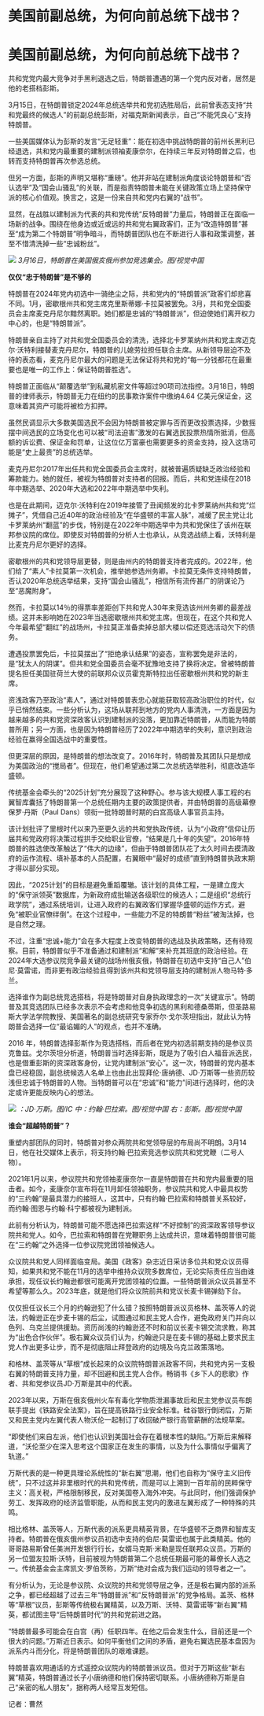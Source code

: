 # 美国前副总统，为何向前总统下战书？

# 美国前副总统，为何向前总统下战书？

共和党党内最大竞争对手黑利退选之后，特朗普遭遇的第一个党内反对者，居然是他的老搭档彭斯。

3月15日，在特朗普锁定2024年总统选举共和党初选胜局后，此前曾表态支持“共和党最终的候选人”的前副总统彭斯，对福克斯新闻表示，自己“不能凭良心”支持特朗普。

一些美国媒体认为彭斯的发言“无足轻重”：能在初选中挑战特朗普的前州长黑利已经退选，共和党内最重要的建制派领袖麦康奈尔，在持续三年反对特朗普之后，也转而支持特朗普再次参选总统。

但另一方面，彭斯的声明又堪称“重磅”。他并非站在建制派角度谈论特朗普和“否认选举”及“国会山骚乱”的关联，而是指责特朗普未能在关键政策立场上坚持保守派的核心价值观。换言之，这是一份来自共和党内右翼的“战书”。

显然，在战胜以建制派为代表的共和党传统“反特朗普”力量后，特朗普正在面临一场新的战争。围绕在他身边或近或远的共和党右翼政客们，正为“改造特朗普”甚至“成为第二个特朗普”明争暗斗，而特朗普团队也在不断进行人事和政策调整，甚至不惜清洗掉一些“忠诚粉丝”。

![](https://inews.gtimg.com/news_bt/OTgnkV4mYwYwDRMJYl3X2oqAkeRsG0rIfCb1ev0G1niEYAA/1000)
_3月16日，特朗普在美国俄亥俄州参加竞选集会。图/视觉中国_

**仅仅“忠于特朗普”是不够的**

特朗普在2024年党内初选中一骑绝尘之际，共和党内的“特朗普派”政客们却悲喜不同。1月，密歇根州共和党主席克里斯蒂娜·卡拉莫被罢免。3月，共和党全国委员会主席麦克丹尼尔黯然离职。她们都是忠诚的“特朗普派”，但迫使她们离开权力中心的，也是“特朗普派”。

特朗普亲自主持了对共和党全国委员会的清洗，选择北卡罗莱纳州共和党主席迈克尔·沃特利接替麦克丹尼尔，特朗普的儿媳劳拉担任联合主席。从新领导层迫不及待的表态看，麦克丹尼尔最大的问题是无法保证将共和党的“每一分钱都花在最重要也是唯一的工作上：保证特朗普胜选”。

特朗普正面临从“颠覆选举”到私藏机密文件等超过90项司法指控。3月18日，特朗普的律师表示，特朗普无力在纽约的民事欺诈案件中缴纳4.64
亿美元保证金，这意味着其资产可能将被检方扣押。

虽然民调显示大多数美国选民不会因为特朗普被定罪与否而更改投票选择，少数摇摆中间选民的立场变化也可以被“司法迫害”激发的右翼选民投票热情所抵消，但高额的诉讼费、保证金和罚单，让这位亿万富豪也需要更多的资金支持，投入这场可能是“史上最贵”的总统选举。

麦克丹尼尔2017年出任共和党全国委员会主席时，就被普遍质疑缺乏政治经验和筹款能力。她的就任，被视为特朗普对支持者的回报。而后，共和党连续在2018年中期选举、2020年大选和2022年中期选举中失利。

也是在此期间，迈克尔·沃特利在2019年接管了丑闻频发的北卡罗莱纳州共和党“烂摊子”，凭借自己近40年的政治经验及“在华盛顿的丰富人脉”，减缓了民主党让北卡罗莱纳州“翻蓝”的步伐，特别是在2022年中期选举中为共和党保住了该州在联邦参议院的席位。即使反对特朗普的分析人士也承认，从竞选战绩上看，沃特利是比麦克丹尼尔更好的选择。

密歇根州的共和党领导层更替，则是由州内的特朗普支持者完成的。2022年，他们给了“素人”卡拉莫第一次机会，推举她参选州务卿。卡拉莫无条件支持特朗普，否认2020年总统选举结果，支持“国会山骚乱”，相信所有流传甚广的阴谋论乃至“恶魔附身”。

然而，卡拉莫以14％的得票率差距创下共和党人30年来竞选该州州务卿的最差战绩。这并未影响她在2023年当选密歇根州共和党主席。但现在，在这个共和党人今年最希望“翻红”的战场州，卡拉莫正准备卖掉总部大楼以偿还竞选活动欠下的债务。

遭遇投票罢免后，卡拉莫摆出了“拒绝承认结果”的姿态，宣称罢免是非法的，是“犹太人的阴谋”。但共和党全国委员会毫不犹豫地支持了换将决定。曾被特朗普提名担任美国驻荷兰大使的前联邦众议员霍克斯特拉出任密歇根州共和党的新主席。

资浅政客乃至政治“素人”，通过对特朗普表忠心就能获取较高政治职位的时代，似乎已悄然结束。一些分析认为，这场从联邦到地方的党内人事清洗，一方面是因为越来越多的共和党资深政客认识到建制派的没落，更加靠近特朗普，从而能为特朗普所用；另一方面，也是因为特朗普经历了2022年中期选举的失利，意识到政治经验在赢得全国选战中的重要性。

但更深层的原因，是特朗普的想法改变了。2016年时，特朗普及其团队只是想成为美国政治的“搅局者”。但现在，他们希望通过第二次总统选举胜利，彻底改造华盛顿。

传统基金会牵头的“2025计划”充分展现了这种野心。参与该大规模人事工程的右翼智库囊括了特朗普第一个总统任期内主要的政策提供者，并由特朗普的高级幕僚保罗·丹斯（Paul
Dans）领衔一批特朗普时期的白宫高级人事官员主持。

该计划批评了里根时代以来乃至更久远的共和党执政传统，认为“小政府”信仰让历届共和党政府将决策过程拱手交给职业官僚，“结果是几十年的失望”。2016年特朗普的胜选使改革触达了“伟大的边缘”，但由于特朗普团队花了太久时间去摸清政府的运作流程、填补基本的人员配置，右翼眼中“最好的成绩”直到特朗普执政末期才得以部分实现。

因此，“2025计划”的目标是避免重蹈覆辙。该计划的具体工程，一是建立庞大的“保守派领英”数据库，为新政府成批输送各级职位的候选人；二是组织“总统行政学院”，通过系统培训，让进入政府的右翼政客们掌握华盛顿的运作方式，避免“被职业官僚绊倒”。在这个过程中，一些能力不足的特朗普“粉丝”被淘汰掉，也是自然之理。

不过，注重“忠诚+能力”会在多大程度上改变特朗普的选战及执政策略，还有待观察。目前，特朗普似乎不准备通过和建制派“和解”来补充其班底的政治经验。在2024年大选参议院竞争最关键的战场州俄亥俄，特朗普在初选中支持“自己人”伯尼·莫雷诺，而非更有政治经验且得到该州共和党领导层支持的建制派人物马特·多兰。

选择谁作为副总统竞选搭档，将是特朗普对自身执政理念的一次“关键宣示”。特朗普及其竞选团队已经多次表示不会考虑和他竞争初选的黑利和德桑蒂斯，但圣路易斯大学法学院教授、美国著名的副总统研究专家乔尔·戈尔茨坦指出，就此认为特朗普会选择一位“最谄媚的人”的观点，也并不准确。

2016
年，特朗普选择彭斯作为竞选搭档，而后者在党内初选前期支持的是参议员克鲁兹。戈尔茨坦分析道，特朗普当时选择彭斯，既是为了吸引白人福音派选民，也是借重彭斯的资深政客身份，让党内建制派“安心”。这一次，特朗普的党内基本盘已经稳固，副总统候选人名单上也由此出现拜伦·唐纳德、JD·万斯等一些资历较浅但忠诚于特朗普的人物。当特朗普可以在“忠诚”和“能力”间进行选择时，他的决定或许更能反映内心的想法。

![](https://inews.gtimg.com/news_bt/ODapBDGE9sXEPdQXMxKJL3TNGssYsS6VyDwcgCDnuL6FYAA/1000)
_：JD·万斯。图/IC 中：约翰·巴拉索。图/视觉中国 右：彭斯。图/视觉中国_

**谁会“超越特朗普”？**

重塑内部团队的同时，特朗普对参众两院共和党领导层的布局尚不明朗。3月14日，他在社交媒体上表示，将支持约翰·巴拉索竞选参议院共和党党鞭（二号人物）。

2021年1月以来，参议院共和党领袖麦康奈尔一直是特朗普在共和党内最重要的阻击者。如今，麦康奈尔宣布将在11月卸任领袖职务，参议院共和党人中最具权势的“三约翰”是最具潜力的接班人，这其中，只有约翰·巴拉索和特朗普关系较好，而约翰·图恩与约翰·科宁都被视为建制派。

此前有分析认为，特朗普可能不愿选择巴拉索这样“不好控制”的资深政客领导参议院共和党人。如今，巴拉索和特朗普在党鞭职务上达成共识，意味着特朗普很可能在“三约翰”之外选择一位参议院党团领袖候选人。

众议院共和党人同样面临变局。美国《政客》杂志近日采访多位共和党众议员得知，如果共和党不能在11月的选举中维持众议院多数席位，无论实际责任应当由谁承担，现任议长约翰逊都很可能离开党团领袖的位置。一些特朗普派众议员甚至不希望等那么久。2023年底，就是他们将众议院前共和党议长麦卡锡弹劾下台。

仅仅担任议长三个月的约翰逊犯了什么错？按照特朗普派议员格林、盖茨等人的说法，约翰逊正在步麦卡锡的后尘，试图通过和民主党人合作，避免政府关门并向以色列、乌克兰提供援助。资历尚浅的约翰逊还不时和前议长麦卡锡交流求教，称其为“出色合作伙伴”。极右翼众议员们认为，约翰逊只是在麦卡锡的基础上要求民主党人作出更多让步，而不是彻底阻止拜登政府的边境及乌克兰政策落地。

和格林、盖茨等从“草根”成长起来的众议院特朗普派政客不同，共和党内另一支极右翼的特朗普支持力量，却不回避和民主党人合作。畅销书《乡下人的悲歌》作者、共和党参议员JD·万斯是其中的代表。

2023年以来，万斯在俄亥俄州火车有毒化学物质泄漏事故后和民主党参议员布朗联手提出《铁路安全法案》，旨在提高铁路行业安全标准。硅谷银行倒闭后，万斯又和民主党内左翼代表人物沃伦一起制订了收回破产银行高管薪酬的法规草案。

“即使他们来自左派，他们也认识到美国社会存在着根本性的缺陷。”万斯后来解释道，“沃伦至少在深入思考这个国家正在发生的事情，以及为什么事情似乎偏离了轨道。”

万斯代表的是一种更具理论系统性的“新右翼”思潮，他们也自称为“保守主义旧传统”，只不过这并非里根时代的共和党传统，而是可以上溯到一百年前的民粹保守主义：高关税，严格限制移民，反对美国卷入海外冲突。与此同时，他们强调保护劳工、发挥政府的经济监管职能，从而和民主党内的激进左翼形成了一种特殊的共鸣。

相比格林、盖茨等人，万斯代表的派系更具精英背景，在华盛顿不乏商界和智库支持者。特朗普在俄亥俄州参议员初选中支持的伯尼·莫雷诺也属于此类精英。他的哥哥路易斯曾任美洲开发银行行长，女婿马克斯·米勒是现任联邦众议员。万斯的另一位盟友拉斯·沃特，目前被视为特朗普第二个总统任期最可能的幕僚长人选之一。传统基金会主席凯文·罗伯茨称，万斯“绝对会成为我们运动的领导者之一”。

有分析认为，无论是参议院、众议院的共和党领导层之争，还是极右翼内部的派系之争，都已经超越了过去三年“特朗普派”和“反特朗普派”的党争格局。盖茨、格林等“草根”议员，彭斯等传统极右翼精英，以及万斯、沃特、莫雷诺等“新右翼”精英，都试图主导“后特朗普时代”的共和党前进之路。

“特朗普最多可能会在白宫（再）任职四年。在他之后会发生什么，目前还是一个很大的问题。”万斯近日表示。如何平衡他们之间的矛盾，避免右翼选民基本盘因为派系内斗而分化，将是特朗普团队的艰难课题。

特朗普喜欢用通话的方式遥控众议院内的特朗普派议员。但对于万斯这些“新右翼”精英，特朗普通过长子小唐纳德和他们保持密切联系。小唐纳德称万斯是自己“亲密的私人朋友”，据称两人经常互发短信。

记者：曹然

